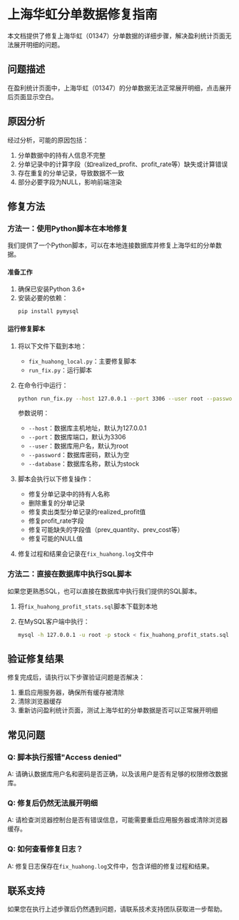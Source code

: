 # 上海华虹分单数据修复指南

本文档提供了修复上海华虹（01347）分单数据的详细步骤，解决盈利统计页面无法展开明细的问题。

## 问题描述

在盈利统计页面中，上海华虹（01347）的分单数据无法正常展开明细，点击展开后页面显示空白。

## 原因分析

经过分析，可能的原因包括：

1. 分单数据中的持有人信息不完整
2. 分单记录中的计算字段（如realized_profit、profit_rate等）缺失或计算错误
3. 存在重复的分单记录，导致数据不一致
4. 部分必要字段为NULL，影响前端渲染

## 修复方法

### 方法一：使用Python脚本在本地修复

我们提供了一个Python脚本，可以在本地连接数据库并修复上海华虹的分单数据。

#### 准备工作

1. 确保已安装Python 3.6+
2. 安装必要的依赖：
   ```bash
   pip install pymysql
   ```

#### 运行修复脚本

1. 将以下文件下载到本地：
   - `fix_huahong_local.py`：主要修复脚本
   - `run_fix.py`：运行脚本

2. 在命令行中运行：
   ```bash
   python run_fix.py --host 127.0.0.1 --port 3306 --user root --password your_password --database stock
   ```

   参数说明：
   - `--host`：数据库主机地址，默认为127.0.0.1
   - `--port`：数据库端口，默认为3306
   - `--user`：数据库用户名，默认为root
   - `--password`：数据库密码，默认为空
   - `--database`：数据库名称，默认为stock

3. 脚本会执行以下修复操作：
   - 修复分单记录中的持有人名称
   - 删除重复的分单记录
   - 修复卖出类型分单记录的realized_profit值
   - 修复profit_rate字段
   - 修复可能缺失的字段值（prev_quantity、prev_cost等）
   - 修复可能的NULL值

4. 修复过程和结果会记录在`fix_huahong.log`文件中

### 方法二：直接在数据库中执行SQL脚本

如果您更熟悉SQL，也可以直接在数据库中执行我们提供的SQL脚本。

1. 将`fix_huahong_profit_stats.sql`脚本下载到本地

2. 在MySQL客户端中执行：
   ```bash
   mysql -h 127.0.0.1 -u root -p stock < fix_huahong_profit_stats.sql
   ```

## 验证修复结果

修复完成后，请执行以下步骤验证问题是否解决：

1. 重启应用服务器，确保所有缓存被清除
2. 清除浏览器缓存
3. 重新访问盈利统计页面，测试上海华虹的分单数据是否可以正常展开明细

## 常见问题

### Q: 脚本执行报错"Access denied"
A: 请确认数据库用户名和密码是否正确，以及该用户是否有足够的权限修改数据库。

### Q: 修复后仍然无法展开明细
A: 请检查浏览器控制台是否有错误信息，可能需要重启应用服务器或清除浏览器缓存。

### Q: 如何查看修复日志？
A: 修复日志保存在`fix_huahong.log`文件中，包含详细的修复过程和结果。

## 联系支持

如果您在执行上述步骤后仍然遇到问题，请联系技术支持团队获取进一步帮助。 